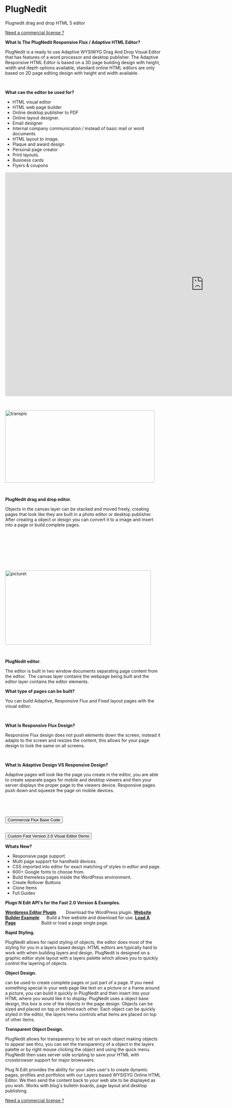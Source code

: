 # PlugNedit
Plugnedit drag and drop HTML 5 editor

<a href="http://plugneditflux.binpress.com/">Need a commercial license ?</a>


<strong>What Is The PlugNedit Responsive Flux / Adaptive HTML Editor?</strong>

PlugNedit is a ready to use Adaptive WYSIWYG Drag And Drop Visual Editor that has features of a word processor and desktop publisher. The Adaptive Responsive HTML Editor is based on a 3D page building design with height, width and depth options available, standard online HTML editors are only based on 2D page editing design with height and width available.

&nbsp;

<strong>What can the editor be used for?</strong>
<ul>
	<li>HTML visual editor</li>
	<li>HTML web page builder</li>
	<li>Online desktop publisher to PDF</li>
	<li>Online layout designer.</li>
	<li>Email designer</li>
	<li>Internal company communication / instead of basic mail or word documents</li>
	<li>HTML layout to image.</li>
	<li>Plaque and award design</li>
	<li>Personal page creator</li>
	<li>Print layouts.</li>
	<li>Business cards</li>
	<li>Flyers &amp; coupons</li>
</ul>
<iframe src="https://www.youtube.com/embed/uSAXt0MPTaA" width="1280" height="720" frameborder="0" allowfullscreen="allowfullscreen"></iframe>

&nbsp;

<img class="alignleft wp-image-93" src="http://plugnedit.com/pnew/wp-content/uploads/2014/11/transpic-1024x495.png" alt="transpic" width="482" height="233" />

&nbsp;

<strong>PlugNedit drag and drop editor.</strong>

Objects in the canvas layer can be stacked and moved freely, creating pages that look like they are built in a photo editor or desktop publisher. After creating a object or design you can convert it to a image and insert into a page or build complete pages.

&nbsp;

&nbsp;

&nbsp;

&nbsp;

<a href="http://plugnedit.com/pnew/wp-content/uploads/2014/11/picturet1.jpg"><img class="alignleft wp-image-161 " src="http://plugnedit.com/pnew/wp-content/uploads/2014/11/picturet1.jpg" alt="picturet" width="470" height="239" /></a>

&nbsp;

<strong>
PlugNedit editor.</strong>

The editor is built in two window documents separating page content from the editor.  The canvas layer contains the webpage being built and the editor layer contains the editor elements.

<strong>What type of pages can be built?</strong>

You can build Adaptive, Responsive Flux and Fixed layout pages with the visual editor.

&nbsp;

<strong>What Is Responsive Flux Design?</strong>

Responsive Flux design does not push elements down the screen, instead it adapts to the screen and resizes the content, this allows for your page design to look the same on all screens.

&nbsp;

<strong>What Is Adaptive Design VS Responsive Design?</strong>

Adaptive pages will look like the page you create in the editor, you are able to create separate pages for mobile and desktop viewers and then your server displays the proper page to the viewers device. Responsive pages push down and squeeze the page on mobile devices.

&nbsp;

&nbsp;

<form action="http://plugnedit.com/demo/binpress/fluxapp/userentry.html" method="get"><input class="btn btn-hollow btn-lg" type="submit" value="Commercial Flux Base Code" /></form>&nbsp;

<form action="http://plugnedit.com/wordpress.cfm?justdisplaycontent&amp;FirstTimeEdit=1&amp;page=na&amp;loadpage=true&amp;load=1&amp;backtowordpress=1&amp;fullpageedit=1&amp;marginwidth=0&amp;overmarginwidth=800&amp;LoadInlineEditor=1" method="post"><input class="btn btn-hollow btn-lg" type="submit" value="Custom Fast Version 2.0 Visual Editor Demo" /></form><strong>Whats New?</strong>
<ul>
	<li>Responsive page support.</li>
	<li>Multi page support for handheld devices.</li>
	<li>CSS imported into editor for exact matching of styles in editor and page.</li>
	<li>600+ Google fonts to choose from.</li>
	<li>Build themeless pages inside the WordPress environment.</li>
	<li>Create Rollover Buttons</li>
	<li>Clone Items</li>
	<li>Full Guides</li>
</ul>
<p style="text-align: left;"><strong>Plugn N Edit API's for the Fast 2.0 Version &amp; Examples.</strong></p>
<strong><a href="http://wordpress.org/extend/plugins/plugnedit/">Wordpress Editor Plugin</a> </strong>       Download the WordPress plugin.
<strong><a href="http://netorbs.com/">Website Builder Example</a> </strong>     Build a free website and download for use.
<strong><a href="http://plugnedit.com/StandAlone2.cfm">Load A Page</a>       </strong>               Build or load a page single page.

<strong>Rapid Styling. </strong>

PlugNedit allows for rapid styling of objects, the editor does most of the styling for you in a layers based design. HTML editors are typically hard to work with when building layers and design. PlugNedit is designed on a graphic editor style layout with a layers palette which allows you to quickly control the layering of objects.

<strong>Object Design. </strong>

can be used to create complete pages or just part of a page. If you need something special in your web page like text on a picture or a frame around a picture, you can build it quickly in PlugNedit and then insert into your HTML where you would like it to display. PlugNedit uses a object base design, this box is one of the objects in the page design. Objects can be sized and placed on top or behind each other. Each object can be quickly styled in the editor, the layers menu controls what items are placed on top of other items.

<strong>
Transparent Object Design. </strong>

PlugNedit allows for transparency to be set on each object making objects to appear see thru, you can set the transparency of a object in the layers palette or by right mouse clicking the object and using the quick menu. PlugNedit then uses server side scripting to save your HTML with crossbrowser support for major browswers.

Plug N Edit provides the ability for your sites user's to create dynamic pages, profiles and portfolios with our Layers based WYSISYG Online HTML Editor. We then send the content back to your web site to be displayed as you wish. Works with blog's bulletin boards, page layout and desktop publishing.


<a href="http://plugneditflux.binpress.com/">Need a commercial license ?</a>
